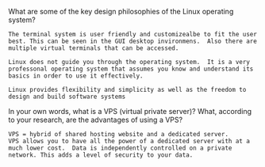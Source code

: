 What are some of the key design philosophies of the Linux operating system?

	The terminal system is user friendly and customizealbe to fit the user best. This can be seen in the GUI desktop invironmens.  Also there are multiple virtual terminals that can be accessed.

	Linux does not guide you through the operating system.  It is a very professonal operating system that assumes you know and understand its basics in order to use it effectively.

	Linux provides flexibility and simplicity as well as the freedom to design and build software systems

In your own words, what is a VPS (virtual private server)? What, according to your research, are the advantages of using a VPS?

	VPS = hybrid of shared hosting website and a dedicated server.
	VPS allows you to have all the power of a dedicated server with at a much lower cost.  Data is independently controlled on a private network. This adds a level of security to your data.
		